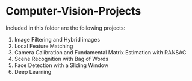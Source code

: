 # Computer-Vision-Projects

Included in this folder are the following projects:

1) Image Filtering and Hybrid images
2) Local Feature Matching
3) Camera Calibration and Fundamental Matrix Estimation with RANSAC
4) Scene Recognition with Bag of Words
5) Face Detection with a Sliding Window
6) Deep Learning
